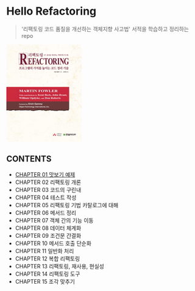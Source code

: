 # Hello Refactoring
> '리팩토링 코드 품질을 개선하는 객체지향 사고법' 서적을 학습하고 정리하는 repo

![](./REFACTORING_BOOK.jpg)

## CONTENTS
- [CHAPTER 01 맛보기 예제](https://github.com/jayden-lee/hello-refactoring/tree/master/src/main/java/ch01)
- CHAPTER 02 리팩토링 개론
- CHAPTER 03 코드의 구린내
- CHAPTER 04 테스트 작성
- CHAPTER 05 리팩토링 기법 카탈로그에 대해
- CHAPTER 06 메서드 정리
- CHAPTER 07 객체 간의 기능 이동
- CHAPTER 08 데이터 체계화
- CHAPTER 09 조건문 간결화
- CHAPTER 10 메서드 호출 단순화
- CHAPTER 11 일반화 처리
- CHAPTER 12 복합 리팩토링
- CHAPTER 13 리팩토링, 재사용, 현실성
- CHAPTER 14 리팩토링 도구
- CHAPTER 15 조각 맞추기

